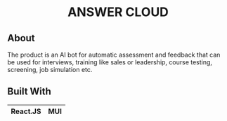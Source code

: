 <h1 align='center'>ANSWER CLOUD</h1>

## About 
The product is an AI bot for automatic assessment and feedback that can be used for interviews, training like sales or leadership, course testing, screening, job simulation etc.

## Built With
|React.JS|MUI|
|---|---|
